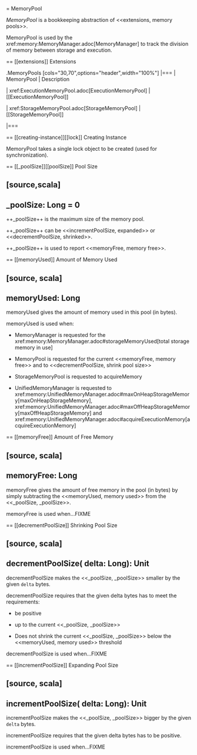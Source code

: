 = MemoryPool

*MemoryPool* is a bookkeeping abstraction of <<extensions, memory pools>>.

MemoryPool is used by the xref:memory:MemoryManager.adoc[MemoryManager] to track the division of memory between storage and execution.

== [[extensions]] Extensions

.MemoryPools
[cols="30,70",options="header",width="100%"]
|===
| MemoryPool
| Description

| xref:ExecutionMemoryPool.adoc[ExecutionMemoryPool]
| [[ExecutionMemoryPool]]

| xref:StorageMemoryPool.adoc[StorageMemoryPool]
| [[StorageMemoryPool]]

|===

== [[creating-instance]][[lock]] Creating Instance

MemoryPool takes a single lock object to be created (used for synchronization).

== [[_poolSize]][[poolSize]] Pool Size

[source,scala]
----
_poolSize: Long = 0
----

++_poolSize++ is the maximum size of the memory pool.

++_poolSize++ can be <<incrementPoolSize, expanded>> or <<decrementPoolSize, shrinked>>.

++_poolSize++ is used to report <<memoryFree, memory free>>.

== [[memoryUsed]] Amount of Memory Used

[source, scala]
----
memoryUsed: Long
----

memoryUsed gives the amount of memory used in this pool (in bytes).

memoryUsed is used when:

* MemoryManager is requested for the xref:memory:MemoryManager.adoc#storageMemoryUsed[total storage memory in use]

* MemoryPool is requested for the current <<memoryFree, memory free>> and to <<decrementPoolSize, shrink pool size>>

* StorageMemoryPool is requested to acquireMemory

* UnifiedMemoryManager is requested to xref:memory:UnifiedMemoryManager.adoc#maxOnHeapStorageMemory[maxOnHeapStorageMemory], xref:memory:UnifiedMemoryManager.adoc#maxOffHeapStorageMemory[maxOffHeapStorageMemory] and xref:memory:UnifiedMemoryManager.adoc#acquireExecutionMemory[acquireExecutionMemory]

== [[memoryFree]] Amount of Free Memory

[source, scala]
----
memoryFree: Long
----

memoryFree gives the amount of free memory in the pool (in bytes) by simply subtracting the <<memoryUsed, memory used>> from the <<_poolSize, _poolSize>>.

memoryFree is used when...FIXME

== [[decrementPoolSize]] Shrinking Pool Size

[source, scala]
----
decrementPoolSize(
  delta: Long): Unit
----

decrementPoolSize makes the <<_poolSize, _poolSize>> smaller by the given `delta` bytes.

decrementPoolSize requires that the given delta bytes has to meet the requirements:

* be positive

* up to the current <<_poolSize, _poolSize>>

* Does not shrink the current <<_poolSize, _poolSize>> below the <<memoryUsed, memory used>> threshold

decrementPoolSize is used when...FIXME

== [[incrementPoolSize]] Expanding Pool Size

[source, scala]
----
incrementPoolSize(
  delta: Long): Unit
----

incrementPoolSize makes the <<_poolSize, _poolSize>> bigger by the given `delta` bytes.

incrementPoolSize requires that the given delta bytes has to be positive.

incrementPoolSize is used when...FIXME
